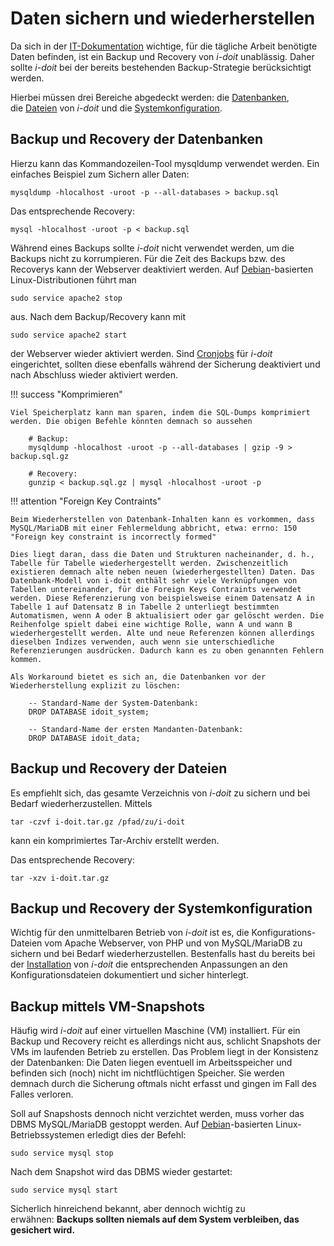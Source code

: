 # Daten sichern und wiederherstellen

Da sich in der [IT-Dokumentation](../../glossar.md#Glossar-IT-Dokumentation) wichtige, für die tägliche Arbeit benötigte Daten befinden, ist ein Backup und Recovery von _i-doit_ unablässig. Daher sollte _i-doit_ bei der bereits bestehenden Backup-Strategie berücksichtigt werden.

<!---Todo: Fixme--->
Hierbei müssen drei Bereiche abgedeckt werden: die [Datenbanken](#backup-und-recovery-der-datenbanken), die [Dateien](#backup-und-recovery-der-dateien) von _i-doit_ und die [Systemkonfiguration](#backup-und-recovery-der-systemkonfiguration).

Backup und Recovery der Datenbanken
-----------------------------------

Hierzu kann das Kommandozeilen-Tool mysqldump verwendet werden. Ein einfaches Beispiel zum Sichern aller Daten:

    mysqldump -hlocalhost -uroot -p --all-databases > backup.sql

Das entsprechende Recovery:


    mysql -hlocalhost -uroot -p < backup.sql

Während eines Backups sollte _i-doit_ nicht verwendet werden, um die Backups nicht zu korrumpieren. Für die Zeit des Backups bzw. des Recoverys kann der Webserver deaktiviert werden. Auf [Debian](../installation/../../installation/manuelle-installation/debian.md)\-basierten Linux-Distributionen führt man

    sudo service apache2 stop

aus. Nach dem Backup/Recovery kann mit

    sudo service apache2 start
<!---Todo: Fixme--->
der Webserver wieder aktiviert werden. Sind [Cronjobs](/display/de/CLI) für _i-doit_ eingerichtet, sollten diese ebenfalls während der Sicherung deaktiviert und nach Abschluss wieder aktiviert werden.

!!! success "Komprimieren"

    Viel Speicherplatz kann man sparen, indem die SQL-Dumps komprimiert werden. Die obigen Befehle könnten demnach so aussehen

        # Backup:
        mysqldump -hlocalhost -uroot -p --all-databases | gzip -9 > backup.sql.gz

        # Recovery:
        gunzip < backup.sql.gz | mysql -hlocalhost -uroot -p

!!! attention "Foreign Key Contraints"

    Beim Wiederherstellen von Datenbank-Inhalten kann es vorkommen, dass MySQL/MariaDB mit einer Fehlermeldung abbricht, etwa: errno: 150 "Foreign key constraint is incorrectly formed"

    Dies liegt daran, dass die Daten und Strukturen nacheinander, d. h., Tabelle für Tabelle wiederhergestellt werden. Zwischenzeitlich existieren demnach alte neben neuen (wiederhergestellten) Daten. Das Datenbank-Modell von i-doit enthält sehr viele Verknüpfungen von Tabellen untereinander, für die Foreign Keys Contraints verwendet werden. Diese Referenzierung von beispielsweise einem Datensatz A in Tabelle 1 auf Datensatz B in Tabelle 2 unterliegt bestimmten Automatismen, wenn A oder B aktualisiert oder gar gelöscht werden. Die Reihenfolge spielt dabei eine wichtige Rolle, wann A und wann B wiederhergestellt werden. Alte und neue Referenzen können allerdings dieselben Indizes verwenden, auch wenn sie unterschiedliche Referenzierungen ausdrücken. Dadurch kann es zu oben genannten Fehlern kommen.

    Als Workaround bietet es sich an, die Datenbanken vor der Wiederherstellung explizit zu löschen:

        -- Standard-Name der System-Datenbank:
        DROP DATABASE idoit_system;

        -- Standard-Name der ersten Mandanten-Datenbank:
        DROP DATABASE idoit_data;

Backup und Recovery der Dateien
-------------------------------

Es empfiehlt sich, das gesamte Verzeichnis von _i-doit_ zu sichern und bei Bedarf wiederherzustellen. Mittels

    tar -czvf i-doit.tar.gz /pfad/zu/i-doit

kann ein komprimiertes Tar-Archiv erstellt werden.

Das entsprechende Recovery:

    tar -xzv i-doit.tar.gz

Backup und Recovery der Systemkonfiguration
-------------------------------------------

Wichtig für den unmittelbaren Betrieb von _i-doit_ ist es, die Konfigurations-Dateien vom Apache Webserver, von PHP und von MySQL/MariaDB zu sichern und bei Bedarf wiederherzustellen. Bestenfalls hast du bereits bei der [Installation](../../installation/index.md) von _i-doit_ die entsprechenden Anpassungen an den Konfigurationsdateien dokumentiert und sicher hinterlegt.

Backup mittels VM-Snapshots
---------------------------

Häufig wird _i-doit_ auf einer virtuellen Maschine (VM) installiert. Für ein Backup und Recovery reicht es allerdings nicht aus, schlicht Snapshots der VMs im laufenden Betrieb zu erstellen. Das Problem liegt in der Konsistenz der Datenbanken: Die Daten liegen eventuell im Arbeitsspeicher und befinden sich (noch) nicht im nichtflüchtigen Speicher. Sie werden demnach durch die Sicherung oftmals nicht erfasst und gingen im Fall des Falles verloren.

Soll auf Snapshosts dennoch nicht verzichtet werden, muss vorher das DBMS MySQL/MariaDB gestoppt werden. Auf [Debian](../../installation/manuelle-installation/debian.md)\-basierten Linux-Betriebssystemen erledigt dies der Befehl:

    sudo service mysql stop

Nach dem Snapshot wird das DBMS wieder gestartet:

    sudo service mysql start

Sicherlich hinreichend bekannt, aber dennoch wichtig zu erwähnen: **Backups sollten niemals auf dem System verbleiben, das gesichert wird.**